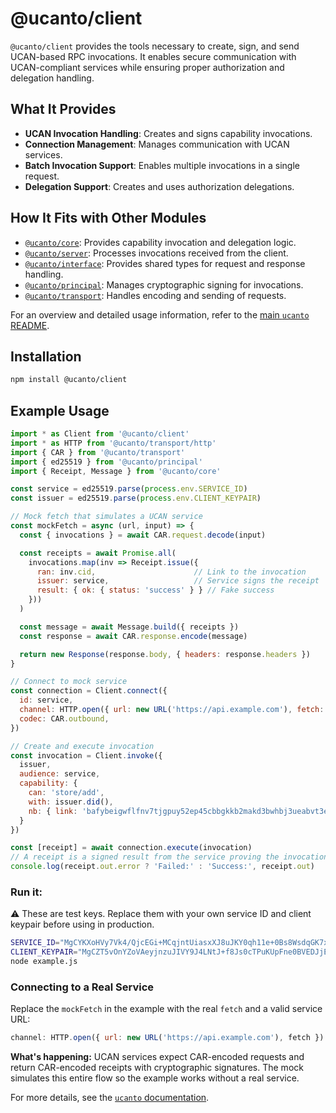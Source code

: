 # @ucanto/client

`@ucanto/client` provides the tools necessary to create, sign, and send UCAN-based RPC invocations. It enables secure communication with UCAN-compliant services while ensuring proper authorization and delegation handling.

## What It Provides
- **UCAN Invocation Handling**: Creates and signs capability invocations.
- **Connection Management**: Manages communication with UCAN services.
- **Batch Invocation Support**: Enables multiple invocations in a single request.
- **Delegation Support**: Creates and uses authorization delegations.

## How It Fits with Other Modules
- [`@ucanto/core`](../core/README.md): Provides capability invocation and delegation logic.
- [`@ucanto/server`](../server/README.md): Processes invocations received from the client.
- [`@ucanto/interface`](../interface/README.md): Provides shared types for request and response handling.
- [`@ucanto/principal`](../principal/README.md): Manages cryptographic signing for invocations.
- [`@ucanto/transport`](../transport/README.md): Handles encoding and sending of requests.

For an overview and detailed usage information, refer to the [main `ucanto` README](../../Readme.md).

## Installation
```sh
npm install @ucanto/client
```

## Example Usage
```js
import * as Client from '@ucanto/client'
import * as HTTP from '@ucanto/transport/http'
import { CAR } from '@ucanto/transport'
import { ed25519 } from '@ucanto/principal'
import { Receipt, Message } from '@ucanto/core'

const service = ed25519.parse(process.env.SERVICE_ID)
const issuer = ed25519.parse(process.env.CLIENT_KEYPAIR)

// Mock fetch that simulates a UCAN service
const mockFetch = async (url, input) => {
  const { invocations } = await CAR.request.decode(input)

  const receipts = await Promise.all(
    invocations.map(inv => Receipt.issue({
      ran: inv.cid,                      // Link to the invocation
      issuer: service,                   // Service signs the receipt
      result: { ok: { status: 'success' } } // Fake success
    }))
  )

  const message = await Message.build({ receipts })
  const response = await CAR.response.encode(message)

  return new Response(response.body, { headers: response.headers })
}

// Connect to mock service
const connection = Client.connect({
  id: service,
  channel: HTTP.open({ url: new URL('https://api.example.com'), fetch: mockFetch }),
  codec: CAR.outbound,
})

// Create and execute invocation
const invocation = Client.invoke({
  issuer,
  audience: service,
  capability: {
    can: 'store/add',
    with: issuer.did(),
    nb: { link: 'bafybeigwflfnv7tjgpuy52ep45cbbgkkb2makd3bwhbj3ueabvt3eq43ca' } 
  }
})

const [receipt] = await connection.execute(invocation) 
// A receipt is a signed result from the service proving the invocation was processed.
console.log(receipt.out.error ? 'Failed:' : 'Success:', receipt.out)
```

### Run it:

⚠️ These are test keys. Replace them with your own service ID and client keypair before using in production.

```bash
SERVICE_ID="MgCYKXoHVy7Vk4/QjcEGi+MCqjntUiasxXJ8uJKY0qh11e+0Bs8WsdqGK7xothgrDzzWD0ME7ynPjz2okXDh8537lId8=" \
CLIENT_KEYPAIR="MgCZT5vOnYZoVAeyjnzuJIVY9J4LNtJ+f8Js0cTPuKUpFne0BVEDJjEu6quFIU8yp91/TY/+MYK8GvlKoTDnqOCovCVM=" \
node example.js
```


### Connecting to a Real Service

Replace the `mockFetch` in the example with the real `fetch` and a valid service URL:

```js
channel: HTTP.open({ url: new URL('https://api.example.com'), fetch })
```

**What's happening:** UCAN services expect CAR-encoded requests and return CAR-encoded receipts with cryptographic signatures. The mock simulates this entire flow so the example works without a real service.

For more details, see the [`ucanto` documentation](https://github.com/storacha/ucanto).